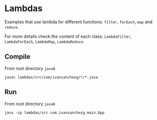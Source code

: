 # Lambdas

Examples that use lambda for different functions: `filter`, `forEach`, `map` and `reduce`.

For more details check the content of each class: `LambdaFilter`, `LambdaForEach`, `LambdaMap`, `LambdaReduce`.

## Compile

From root directory `java8`

```
javac lambdas/src/com/ivansanchezg/*/*.java
```

## Run

From root directory `java8`

```
java -cp lambdas/src com.ivansanchezg.main.App
```
